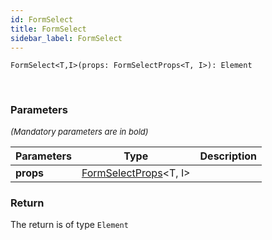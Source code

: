 ```yaml
---
id: FormSelect
title: FormSelect
sidebar_label: FormSelect
---
```


```tsx
FormSelect<T,I>(props: FormSelectProps<T, I>): Element
```
<br/>



### Parameters

<font size="2"><i>(Mandatory parameters are in bold)</i></font>

| Parameters | Type | Description |
| --------- | ---- | ----------- |
| **props** | [FormSelectProps](/api2/types/FormSelectProps.md)<T, I\> |  |


### Return



The return is of type <code>Element</code>